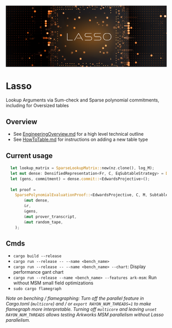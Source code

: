 ![imgs/lasso_logo.png](imgs/lasso_logo.png)

# Lasso
Lookup Arguments via Sum-check and Sparse polynomial commitments, including for Oversized tables

## Overview
- See [EngineeringOverview.md](EngineeringOverview.md) for a high level technical outline
- See [HowToTable.md](HowToTable.md) for instructions on adding a new table type

## Current usage
```rust
  let lookup_matrix = SparseLookupMatrix::new(nz.clone(), log_M);
  let mut dense: DensifiedRepresentation<Fr, C, EqSubtableStrategy> = DensifiedRepresentation::from(&lookup_matrix);
  let (gens, commitment) = dense.commit::<EdwardsProjective>();

  let proof = 
    SparsePolynomialEvaluationProof::<EdwardsProjective, C, M, SubtableStrategy>::prove(
        &mut dense,
        &r,
        &gens,
        &mut prover_transcript,
        &mut random_tape,
    );
```

## Cmds
- `cargo build --release`
- `cargo run --release -- --name <bench_name>`
- `cargo run --release -- --name <bench_name> --chart`: Display performance gant chart
- `cargo run --release --name <bench_name> --features ark-msm`: Run without MSM small field optimizations
- `sudo cargo flamegraph`

*Note on benching / flamegraphing: Turn off the parallel feature in Cargo.toml (`multicore`) and / or `export RAYON_NUM_THREADS=1` to make flamegraph more interpretable. Turning off `multicore` and leaving `unset RAYON_NUM_THREADS` allows testing Arkworks MSM parallelism without Lasso parallelism.*